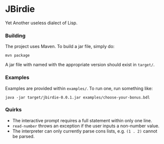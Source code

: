 JBirdie
=======

Yet Another useless dialect of Lisp.

### Building

The project uses Maven. To build a jar file, simply do:

    mvn package
    
A jar file with named with the appropriate version should exist in `target/`.

### Examples

Examples are provided within `examples/`. To run one, run something like:

    java -jar target/jbirdie-0.0.1.jar examples/choose-your-bonus.bdl
    
### Quirks

* The interactive prompt requires a full statement within only one line.
* `read-number` throws an exception if the user inputs a non-number value.
* The interpreter can only currently parse cons lists, e.g. `(1 . 2)` cannot 
  be parsed.